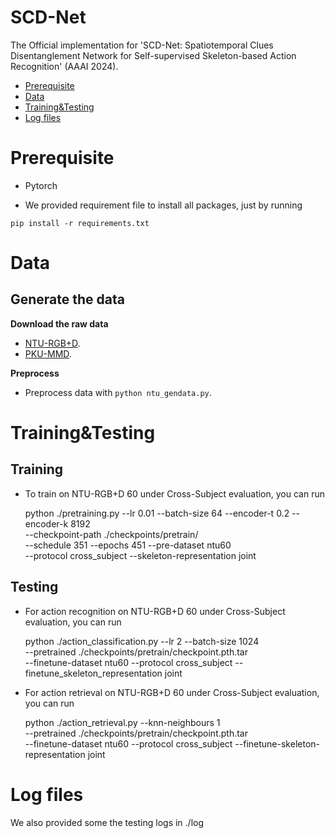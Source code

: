 # SCD-Net
The Official implementation for  'SCD-Net: Spatiotemporal Clues Disentanglement Network for Self-supervised Skeleton-based Action Recognition' (AAAI 2024).


- [Prerequisite](#Prerequisite)
- [Data](#Data)
- [Training&Testing](#Training&Testing)
- [Log files](#Log)


<a name="Prerequisite"></a>

# Prerequisite

- Pytorch

- We provided requirement file to install all packages, just by running


`pip install -r requirements.txt`

 
<a name="Data"></a>

# Data

## Generate the  data 

**Download the raw data**

- [NTU-RGB+D](https://rose1.ntu.edu.sg/dataset/actionRecognition/). 
- [PKU-MMD](https://www.icst.pku.edu.cn/struct/Projects/PKUMMD.html).

**Preprocess**

- Preprocess data with `python ntu_gendata.py`.


<a name="Training&Testing"></a>

# Training&Testing

## Training 

- To train on NTU-RGB+D 60 under Cross-Subject evaluation, you can run


    python ./pretraining.py --lr 0.01 --batch-size 64 --encoder-t 0.2   --encoder-k 8192 \
                --checkpoint-path ./checkpoints/pretrain/ \
                --schedule 351  --epochs 451  --pre-dataset ntu60 \
                --protocol cross_subject --skeleton-representation joint

## Testing 


- For action recognition on NTU-RGB+D 60 under Cross-Subject evaluation, you can run


    python ./action_classification.py --lr 2 --batch-size 1024 \
                --pretrained ./checkpoints/pretrain/checkpoint.pth.tar \
                --finetune-dataset ntu60 --protocol cross_subject --finetune_skeleton_representation joint

- For action retrieval on NTU-RGB+D 60 under Cross-Subject evaluation, you can run


    python ./action_retrieval.py --knn-neighbours 1 \
                --pretrained ./checkpoints/pretrain/checkpoint.pth.tar \
                --finetune-dataset ntu60 --protocol cross_subject --finetune-skeleton-representation joint

<a name="Log"></a>

# Log files

We also provided some the testing logs in ./log
